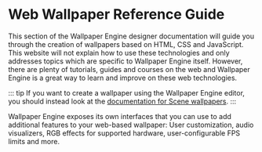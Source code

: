 # Web Wallpaper Reference Guide

This section of the Wallpaper Engine designer documentation will guide you through the creation of wallpapers based on HTML, CSS and JavaScript. This website will not explain how to use these technologies and only addresses topics which are specific to Wallpaper Engine itself. However, there are plenty of tutorials, guides and courses on the web and Wallpaper Engine is a great way to learn and improve on these web technologies.

::: tip
If you want to create a wallpaper using the Wallpaper Engine editor, you should instead look at the [documentation for Scene wallpapers](/scene).
:::

Wallpaper Engine exposes its own interfaces that you can use to add additional features to your web-based wallpaper: User customization, audio visualizers, RGB effects for supported hardware, user-configurable FPS limits and more.